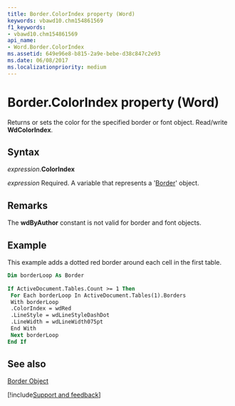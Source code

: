 ```yaml
---
title: Border.ColorIndex property (Word)
keywords: vbawd10.chm154861569
f1_keywords:
- vbawd10.chm154861569
api_name:
- Word.Border.ColorIndex
ms.assetid: 649e96e8-b815-2a9e-bebe-d38c847c2e93
ms.date: 06/08/2017
ms.localizationpriority: medium
---
```



# Border.ColorIndex property (Word)

Returns or sets the color for the specified border or font object. Read/write **WdColorIndex**.


## Syntax

_expression_.**ColorIndex**

_expression_ Required. A variable that represents a '[Border](Word.Border.md)' object.


## Remarks

The **wdByAuthor** constant is not valid for border and font objects.


## Example

This example adds a dotted red border around each cell in the first table.


```vb
Dim borderLoop As Border 
 
If ActiveDocument.Tables.Count >= 1 Then 
 For Each borderLoop In ActiveDocument.Tables(1).Borders 
 With borderLoop 
 .ColorIndex = wdRed 
 .LineStyle = wdLineStyleDashDot 
 .LineWidth = wdLineWidth075pt 
 End With 
 Next borderLoop 
End If
```


## See also


[Border Object](Word.Border.md)

[!include[Support and feedback](~/includes/feedback-boilerplate.md)]